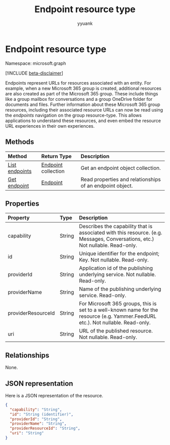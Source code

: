 ﻿---
title: "Endpoint resource type"
description: "Endpoints represent URLs for resources associated with an entity.  For example, when a new Microsoft 365 group is created, additional resources are also created as part of the Microsoft 365 group. These include things like a group mailbox for conversations and a group OneDrive folder for documents and files. Further information about these Microsoft 365 group resources, including their associated resource URLs can now be read using the *endpoints* navigation on the group resource-type. This allows applications to understand these resources, and even embed the resource URL experiences in their own experiences. "
localization_priority: Normal
doc_type: resourcePageType
ms.prod: ""
author: "yyuank"
---

# Endpoint resource type

Namespace: microsoft.graph

[!INCLUDE [beta-disclaimer](../../includes/beta-disclaimer.md)]

Endpoints represent URLs for resources associated with an entity.  For example, when a new Microsoft 365 group is created, additional resources are also created as part of the Microsoft 365 group. These include things like a group mailbox for conversations and a group OneDrive folder for documents and files. Further information about these Microsoft 365 group resources, including their associated resource URLs can now be read using the *endpoints* navigation on the group resource-type. This allows applications to understand these resources, and even embed the resource URL experiences in their own experiences.

## Methods

| Method                                           | Return Type                        | Description                                              |
| :----------------------------------------------- | :--------------------------------- | :------------------------------------------------------- |
| [List endpoints](../api/group-list-endpoints.md) | [Endpoint](endpoint.md) collection | Get an endpoint object collection.                       |
| [Get endpoint](../api/endpoint-get.md)           | [Endpoint](endpoint.md)            | Read properties and relationships of an endpoint object. |

## Properties

| Property           | Type   | Description                                                                                                                      |
| :----------------- | :----- | :------------------------------------------------------------------------------------------------------------------------------- |
| capability         | String | Describes the capability that is associated with this resource. (e.g. Messages, Conversations, etc.)  Not nullable. Read-only.   |
| id                 | String | Unique identifier for the endpoint; Key. Not nullable. Read-only.                                                                |
| providerId         | String | Application id of the publishing underlying service. Not nullable. Read-only.                                                    |
| providerName       | String | Name of the publishing underlying service. Read-only.                                                                            |
| providerResourceId | String | For Microsoft 365 groups, this is set to a well-known name for the resource (e.g. Yammer.FeedURL etc.). Not nullable. Read-only. |
| uri                | String | URL of the published resource. Not nullable. Read-only.                                                                          |

## Relationships

None.

## JSON representation

Here is a JSON representation of the resource.

<!-- {
  "blockType": "resource",
  "optionalProperties": [

  ],
  "@odata.type": "microsoft.graph.endpoint"
}-->

```json
{
  "capability": "String",
  "id": "String (identifier)",
  "providerId": "String",
  "providerName": "String",
  "providerResourceId": "String",
  "uri": "String"
}

```

<!-- uuid: 8fcb5dbc-d5aa-4681-8e31-b001d5168d79
2015-10-25 14:57:30 UTC -->

<!--
{
  "type": "#page.annotation",
  "description": "Endpoint resource",
  "keywords": "",
  "section": "documentation",
  "tocPath": "",
  "suppressions": []
}
-->
